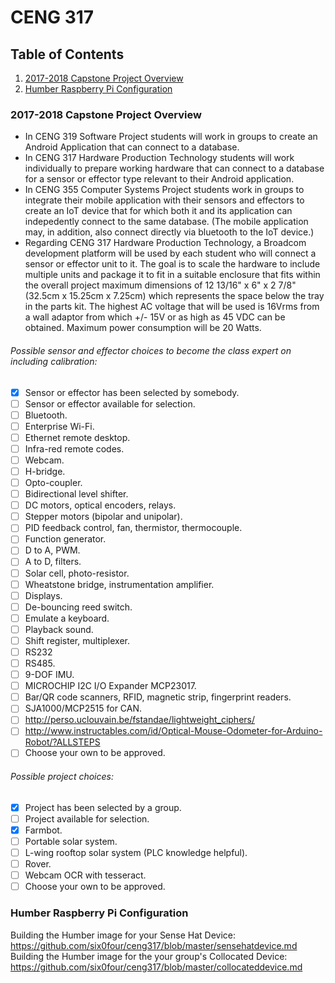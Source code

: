 # CENG 317

## Table of Contents
1. [2017-2018 Capstone Project Overview](#2017-2018-capstone-project-overview)
2. [Humber Raspberry Pi Configuration](#humber-raspberry-pi-configuration)

### 2017-2018 Capstone Project Overview
- In CENG 319 Software Project students will work in groups to create an Android Application that can connect to a database.
- In CENG 317 Hardware Production Technology students will work individually to prepare working hardware that can connect to a database for a sensor or effector type relevant to their Android application.
- In CENG 355 Computer Systems Project students work in groups to integrate their mobile application with their sensors and effectors to create an IoT device that for which both it and its application can indepedently connect to the same database. (The mobile application may, in addition, also connect directly via bluetooth to the IoT device.) 
- Regarding CENG 317 Hardware Production Technology, a Broadcom development platform will be used by each student who will connect a sensor or effector unit to it. The goal is to scale the hardware to include multiple units and package it to fit in a suitable enclosure that fits within the overall project maximum dimensions of 12 13/16" x 6" x 2 7/8" (32.5cm x 15.25cm x 7.25cm) which represents the space below the tray in the parts kit. The highest AC voltage that will be used is 16Vrms from a wall adaptor from which +/- 15V or as high as 45 VDC can be obtained. Maximum power consumption will be 20 Watts.

###### Possible sensor and effector choices to become the class expert on including calibration:
- [x] Sensor or effector has been selected by somebody.
- [ ] Sensor or effector available for selection.
- [ ] Bluetooth.
- [ ] Enterprise Wi-Fi.
- [ ] Ethernet remote desktop.
- [ ] Infra-red remote codes.
- [ ] Webcam.
- [ ] H-bridge.
- [ ] Opto-coupler.
- [ ] Bidirectional level shifter.
- [ ] DC motors, optical encoders, relays.
- [ ] Stepper motors (bipolar and unipolar).
- [ ] PID feedback control, fan, thermistor, thermocouple.
- [ ] Function generator.
- [ ] D to A, PWM.
- [ ] A to D, filters.
- [ ] Solar cell, photo-resistor.
- [ ] Wheatstone bridge, instrumentation amplifier.
- [ ] Displays.
- [ ] De-bouncing reed switch.
- [ ] Emulate a keyboard.
- [ ] Playback sound.
- [ ] Shift register, multiplexer.
- [ ] RS232
- [ ] RS485.
- [ ] 9-DOF IMU.
- [ ] MICROCHIP I2C I/O Expander MCP23017.
- [ ] Bar/QR code scanners, RFID, magnetic strip, fingerprint readers.
- [ ] SJA1000/MCP2515 for CAN.
- [ ] http://perso.uclouvain.be/fstandae/lightweight_ciphers/
- [ ] http://www.instructables.com/id/Optical-Mouse-Odometer-for-Arduino-Robot/?ALLSTEPS
- [ ] Choose your own to be approved.

###### Possible project choices:
- [x] Project has been selected by a group.
- [ ] Project available for selection.
- [x] Farmbot.
- [ ] Portable solar system.
- [ ] L-wing rooftop solar system (PLC knowledge helpful).
- [ ] Rover.
- [ ] Webcam OCR with tesseract.
- [ ] Choose your own to be approved.

### Humber Raspberry Pi Configuration

Building the Humber image for your Sense Hat Device:
https://github.com/six0four/ceng317/blob/master/sensehatdevice.md
Building the Humber image for the your group's Collocated Device:
https://github.com/six0four/ceng317/blob/master/collocateddevice.md

